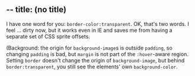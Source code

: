 --
title: (no title)
--
<p>I have one word for you: <code>border-color:transparent</code>. OK, that's two words. I feel ... dirty now, but it works even in IE and saves me from having a separate set of CSS sprite offsets.</p>

<p>(Background: the origin for <code>background-image</code>s is outside <code>padding</code>, so changing <code>padding</code> is bad, but <code>margin</code> is not part of the <code>:hover</code>-aware region. Setting <code>border</code> doesn't change the origin of <code>background-image</code>, but behind <code>border:transparent</code>, you still see the elements' own <code>background-color</code>.</p>